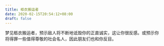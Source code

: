 ```yaml
---
title: 柩衣搬运者
date: 2020-02-15T20:54:12+08:00
draft: false
---
```


梦见柩衣搬运者，预示敌人将不断地诋毁你的正直诚实，这让你很反感。或预示你将得罪一些值得尊敬的社会名人，因此朋友们也和你反目。
